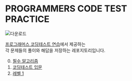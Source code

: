 # PROGRAMMERS CODE TEST PRACTICE

![다운로드](https://blog.kakaocdn.net/dn/7k0ZR/btrNryBeiXi/bmfsC7v9NYK6Nwi1RoqKZk/img.png)

[프로그래머스 코딩테스트 연습](https://school.programmers.co.kr/learn/challenges?order=recent&page=1)에서 제공하는 <br/>
각 문제들의 풀이와 해답을 저장하는 레포지토리입니다. <br/>

0. [필수 알고리즘](./0.algorithms/README.md)
1. [코딩테스트 입문](./1.beginner/README.md)
2. [레벨 1](./2.level_1/README.md)
